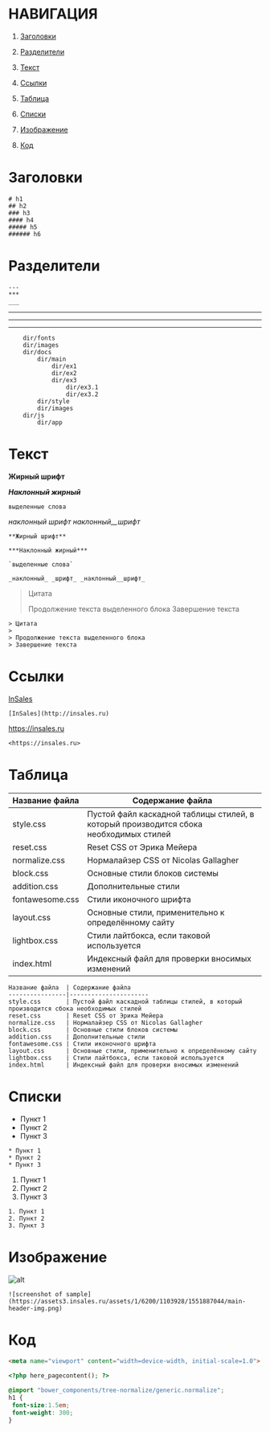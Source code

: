 # НАВИГАЦИЯ

1. [Заголовки](#Заголовки)

2. [Разделители](#Разделители)

3. [Текст](#Текст)

4. [Ссылки](#Ссылки)

5. [Таблица](#Таблица)

6. [Списки](#Списки)

7. [Изображение](#Изображение)

8. [Код](#Код)

# Заголовки

`````
# h1
## h2
### h3
#### h4
##### h5
###### h6
`````
# Разделители 
```
---
***
___
```
---
***
___


```
    dir/fonts
    dir/images
    dir/docs
        dir/main
            dir/ex1
            dir/ex2
            dir/ex3
                dir/ex3.1
                dir/ex3.2        
        dir/style
        dir/images
    dir/js
        dir/app
```
# Текст

**Жирный шрифт**

***Наклонный жирный***

`выделенные слова`

_наклонный_ _шрифт_ _наклонный__шрифт_
```
**Жирный шрифт**

***Наклонный жирный***

`выделенные слова`

_наклонный_ _шрифт_ _наклонный__шрифт_
```
> Цитата
> 
> Продолжение текста выделенного блока
> Завершение текста
```
> Цитата
> 
> Продолжение текста выделенного блока
> Завершение текста
```

# Ссылки
[InSales](http://insales.ru)
```
[InSales](http://insales.ru)
```

<https://insales.ru>
```
<https://insales.ru>
```

# Таблица
Название файла  | Содержание файла
----------------|----------------------
style.css       | Пустой файл каскадной таблицы стилей, в который производится сбока необходимых стилей
reset.css       | Reset CSS от Эрика Мейера
normalize.css   | Нормалайзер CSS от Nicolas Gallagher
block.css       | Основные стили блоков системы
addition.css    | Дополнительные стили
fontawesome.css | Стили иконочного шрифта
layout.css      | Основные стили, применительно к определённому сайту
lightbox.css    | Стили лайтбокса, если таковой используется
index.html      | Индексный файл для проверки вносимых изменений

```
Название файла  | Содержание файла
----------------|----------------------
style.css       | Пустой файл каскадной таблицы стилей, в который производится сбока необходимых стилей
reset.css       | Reset CSS от Эрика Мейера
normalize.css   | Нормалайзер CSS от Nicolas Gallagher
block.css       | Основные стили блоков системы
addition.css    | Дополнительные стили
fontawesome.css | Стили иконочного шрифта
layout.css      | Основные стили, применительно к определённому сайту
lightbox.css    | Стили лайтбокса, если таковой используется
index.html      | Индексный файл для проверки вносимых изменений
```
# Списки
* Пункт 1
* Пункт 2
* Пункт 3
```
* Пункт 1
* Пункт 2
* Пункт 3
```

1. Пункт 1
2. Пункт 2
3. Пункт 3
```
1. Пункт 1
2. Пункт 2
3. Пункт 3
```


# Изображение
![alt](https://assets3.insales.ru/assets/1/6200/1103928/1551887044/main-header-img.png)
```
![screenshot of sample](https://assets3.insales.ru/assets/1/6200/1103928/1551887044/main-header-img.png)
```


# Код    
```html
<meta name="viewport" content="width=device-width, initial-scale=1.0">
```
```php
<?php here_pagecontent(); ?>
```
```scss /* или css */
@import "bower_components/tree-normalize/generic.normalize";
h1 {
 font-size:1.5em;
 font-weight: 300;
}
```
